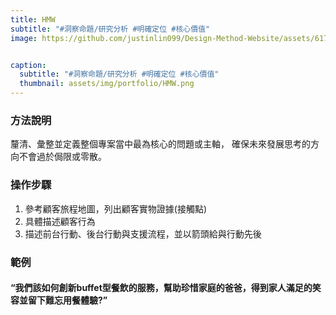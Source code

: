 ```yaml
---
title: HMW
subtitle: "#洞察命題/研究分析 #明確定位 #核心價值"
image: https://github.com/justinlin099/Design-Method-Website/assets/61717681/343af28a-99f0-4437-bb4d-0e1ee0de434d


caption:
  subtitle: "#洞察命題/研究分析 #明確定位 #核心價值"
  thumbnail: assets/img/portfolio/HMW.png
---
```

### 方法說明
釐清、彙整並定義整個專案當中最為核心的問題或主軸，
確保未來發展思考的方向不會過於侷限或零散。

### 操作步驟
1. 參考顧客旅程地圖，列出顧客實物證據(接觸點)
2. 具體描述顧客行為
3. 描述前台行動、後台行動與支援流程，並以箭頭給與行動先後

### 範例
#### “我們該如何**創新buffet型餐飲的服務**，幫助**珍惜家庭的爸爸**，得到**家人滿足的笑容並留下難忘用餐體驗?**”




